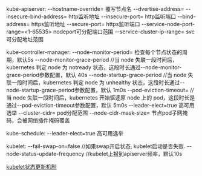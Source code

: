 kube-apiserver:
--hostname-override=<node-name> 覆写节点名
--dvertise-address=<ip> 
--insecure-bind-address=<ip> http监听地址
--insecure-port=<int> http监听端口
--bind-address=<ip> https监听地址
--secure-port=<int> https监听端口
--service-node-port-range=<1-65535> nodeport可分配端口范围
--service-cluster-ip-range=<CIDR> svc可分配地址范围

kube-controller-manager:
--node-monitor-period=<time> 检查每个节点状态的周期，默认5s
--node-monitor-grace-period	//当 node 失联一段时间后，kubernetes 判定 node 为 notready 状态，这段时长通过--node-monitor-grace-period参数配置，默认 40s
--node-startup-grace-period	//当 node 失联一段时间后，kubernetes 判定 node 为 unhealthy 状态，这段时长通过--node-startup-grace-period参数配置，默认 1m0s
--pod-eviction-timeout=<time>	//当 node 失联一段时间后，kubernetes 开始驱逐原 node 上的 pod，这段时长是通过--pod-eviction-timeout参数配置，默认 5m0s
--leader-elect=true 高可用选举
--cluster-cidr=<CIDR> pod分配范围
--node-cidr-mask-size=<int> 节点pod子网掩码，会被网络插件掩码覆盖

kube-schedule:
--leader-elect=true 高可用选举

kubelet:
--fail-swap-on=false	//如果swap开启状态, kubelet启动是否失败.
--node-status-update-frequency	//kubelet上报到apiserver频率，默认10s

[kubelet状态更新机制](https://www.qikqiak.com/post/kubelet-sync-node-status/)
